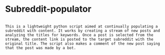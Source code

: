 # Subreddit-populator

~~~ I'm sitting on this repo until I (maybe) find the time to make this program usable. ~~~ 

This is a lightweight python script aimed at continually populating a subreddit with content. It works by creating a stream of new posts and analyzing the titles for keywords. Once a post is selected from the stream, the content link is posted to the target subreddit with the original title. The script also makes a comment of the new post saying that the post was made by a bot.
